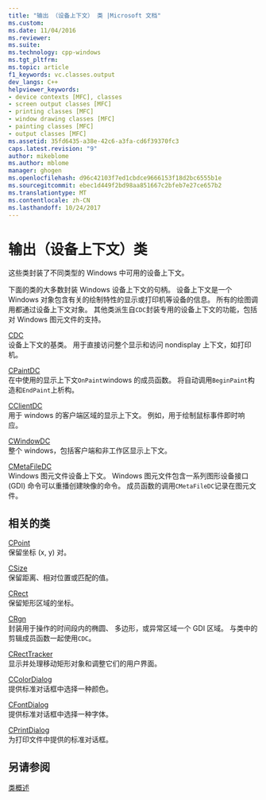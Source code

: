 ```yaml
---
title: "输出 （设备上下文） 类 |Microsoft 文档"
ms.custom: 
ms.date: 11/04/2016
ms.reviewer: 
ms.suite: 
ms.technology: cpp-windows
ms.tgt_pltfrm: 
ms.topic: article
f1_keywords: vc.classes.output
dev_langs: C++
helpviewer_keywords:
- device contexts [MFC], classes
- screen output classes [MFC]
- printing classes [MFC]
- window drawing classes [MFC]
- painting classes [MFC]
- output classes [MFC]
ms.assetid: 35fd6435-a38e-42c6-a3fa-cd6f39370fc3
caps.latest.revision: "9"
author: mikeblome
ms.author: mblome
manager: ghogen
ms.openlocfilehash: d96c42103f7ed1cbdce9666153f18d2bc6555b1e
ms.sourcegitcommit: ebec1d449f2bd98aa851667c2bfeb7e27ce657b2
ms.translationtype: MT
ms.contentlocale: zh-CN
ms.lasthandoff: 10/24/2017
---
```

# <a name="output-device-context-classes"></a>输出（设备上下文）类
这些类封装了不同类型的 Windows 中可用的设备上下文。  
  
 下面的类的大多数封装 Windows 设备上下文的句柄。 设备上下文是一个 Windows 对象包含有关的绘制特性的显示或打印机等设备的信息。 所有的绘图调用都通过设备上下文对象。 其他类派生自`CDC`封装专用的设备上下文的功能，包括对 Windows 图元文件的支持。  
  
 [CDC](../mfc/reference/cdc-class.md)  
 设备上下文的基类。 用于直接访问整个显示和访问 nondisplay 上下文，如打印机。  
  
 [CPaintDC](../mfc/reference/cpaintdc-class.md)  
 在中使用的显示上下文`OnPaint`windows 的成员函数。 将自动调用`BeginPaint`构造和`EndPaint`上析构。  
  
 [CClientDC](../mfc/reference/cclientdc-class.md)  
 用于 windows 的客户端区域的显示上下文。 例如，用于绘制鼠标事件即时响应。  
  
 [CWindowDC](../mfc/reference/cwindowdc-class.md)  
 整个 windows，包括客户端和非工作区显示上下文。  
  
 [CMetaFileDC](../mfc/reference/cmetafiledc-class.md)  
 Windows 图元文件设备上下文。 Windows 图元文件包含一系列图形设备接口 (GDI) 命令可以重播创建映像的命令。 成员函数的调用`CMetaFileDC`记录在图元文件。  
  
## <a name="related-classes"></a>相关的类  
 [CPoint](../atl-mfc-shared/reference/cpoint-class.md)  
 保留坐标 (x, y) 对。  
  
 [CSize](../atl-mfc-shared/reference/csize-class.md)  
 保留距离、相对位置或匹配的值。  
  
 [CRect](../atl-mfc-shared/reference/crect-class.md)  
 保留矩形区域的坐标。  
  
 [CRgn](../mfc/reference/crgn-class.md)  
 封装用于操作的时间段内的椭圆、 多边形，或异常区域一个 GDI 区域。 与类中的剪辑成员函数一起使用`CDC`。  
  
 [CRectTracker](../mfc/reference/crecttracker-class.md)  
 显示并处理移动矩形对象和调整它们的用户界面。  
  
 [CColorDialog](../mfc/reference/ccolordialog-class.md)  
 提供标准对话框中选择一种颜色。  
  
 [CFontDialog](../mfc/reference/cfontdialog-class.md)  
 提供标准对话框中选择一种字体。  
  
 [CPrintDialog](../mfc/reference/cprintdialog-class.md)  
 为打印文件中提供的标准对话框。  
  
## <a name="see-also"></a>另请参阅  
 [类概述](../mfc/class-library-overview.md)

